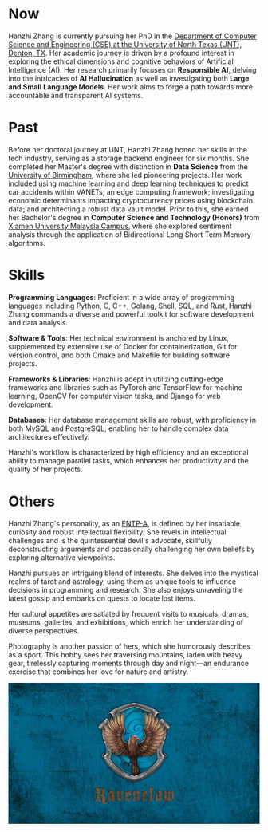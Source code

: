 # Now

Hanzhi Zhang is currently pursuing her PhD in the [Department of Computer Science and Engineering (CSE) at the University of North Texas (UNT), Denton, TX](https://computerscience.engineering.unt.edu/). Her academic journey is driven by a profound interest in exploring the ethical dimensions and cognitive behaviors of Artificial Intelligence (AI). Her research primarily focuses on **Responsible AI**, delving into the intricacies of **AI Hallucination** as well as investigating both **Large and Small Language Models**. Her work aims to forge a path towards more accountable and transparent AI systems.

# Past

Before her doctoral journey at UNT, Hanzhi Zhang honed her skills in the tech industry, serving as a storage backend engineer for six months. She completed her Master's degree with distinction in **Data Science** from the [University of Birmingham](https://www.birmingham.ac.uk/), where she led pioneering projects. Her work included using machine learning and deep learning techniques to predict car accidents within VANETs, an edge computing framework; investigating economic determinants impacting cryptocurrency prices using blockchain data; and architecting a robust data vault model. Prior to this, she earned her Bachelor's degree in **Computer Science and Technology (Honors)** from [Xiamen University Malaysia Campus](https://www.xmu.edu.my/), where she explored sentiment analysis through the application of Bidirectional Long Short Term Memory algorithms.

# Skills

**Programming Languages**: Proficient in a wide array of programming languages including Python, C, C++, Golang, Shell, SQL, and Rust, Hanzhi Zhang commands a diverse and powerful toolkit for software development and data analysis.

**Software & Tools**: Her technical environment is anchored by Linux, supplemented by extensive use of Docker for containerization, Git for version control, and both Cmake and Makefile for building software projects.

**Frameworks & Libraries**: Hanzhi is adept in utilizing cutting-edge frameworks and libraries such as PyTorch and TensorFlow for machine learning, OpenCV for computer vision tasks, and Django for web development.

**Databases**: Her database management skills are robust, with proficiency in both MySQL and PostgreSQL, enabling her to handle complex data architectures effectively.

Hanzhi's workflow is characterized by high efficiency and an exceptional ability to manage parallel tasks, which enhances her productivity and the quality of her projects.

# Others

Hanzhi Zhang's personality, as an [ENTP-A](https://www.16personalities.com/entp-personality), is defined by her insatiable curiosity and robust intellectual flexibility. She revels in intellectual challenges and is the quintessential devil's advocate, skillfully deconstructing arguments and occasionally challenging her own beliefs by exploring alternative viewpoints.

Hanzhi pursues an intriguing blend of interests. She delves into the mystical realms of tarot and astrology, using them as unique tools to influence decisions in programming and research. She also enjoys unraveling the latest gossip and embarks on quests to locate lost items.

Her cultural appetites are satiated by frequent visits to musicals, dramas, museums, galleries, and exhibitions, which enrich her understanding of diverse perspectives.

Photography is another passion of hers, which she humorously describes as a sport. This hobby sees her traversing mountains, laden with heavy gear, tirelessly capturing moments through day and night—an endurance exercise that combines her love for nature and artistry.

![image](../images/ravenclaw.png)



